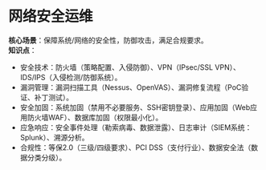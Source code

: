 # **网络安全运维**  
**核心场景**：保障系统/网络的安全性，防御攻击，满足合规要求。  
**知识点**：  
- 安全技术：防火墙（策略配置、入侵防御）、VPN（IPsec/SSL VPN）、IDS/IPS（入侵检测/防御系统）。  
- 漏洞管理：漏洞扫描工具（Nessus、OpenVAS）、漏洞修复流程（PoC验证、补丁测试）。  
- 安全加固：系统加固（禁用不必要服务、SSH密钥登录）、应用加固（Web应用防火墙WAF）、数据库加固（权限最小化）。  
- 应急响应：安全事件处理（勒索病毒、数据泄露）、日志审计（SIEM系统：Splunk）、溯源分析。  
- 合规性：等保2.0（三级/四级要求）、PCI DSS（支付行业）、数据安全法（数据分类分级）。  
